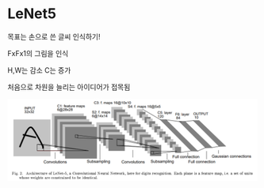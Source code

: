# LeNet5
목표는 손으로 쓴 글씨 인식하기!

FxFx1의 그림을 인식

H,W는 감소 C는 증가

처음으로 차원을 늘리는 아이디어가 접목됨

![](../images/lenet.png)